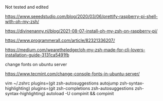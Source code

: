
Not tested and edited


https://www.seeedstudio.com/blog/2020/03/06/prettify-raspberry-pi-shell-with-oh-my-zsh/

https://divinenanny.nl/blog/2021-08-07-install-oh-my-zsh-on-raspberry-pi/

https://www.programmerall.com/article/82321336207/

https://medium.com/wearetheledger/oh-my-zsh-made-for-cli-lovers-installation-guide-3131ca5491fb

change fonts on ubuntu server

https://www.tecmint.com/change-console-fonts-in-ubuntu-server/


vim ~/.zshrc
plugins=(git zsh-autosuggestions autojump zsh-syntax-highlighting)
plugins=(git zsh-completions zsh-autosuggestions zsh-syntax-highlighting)
autoload -U compinit && compinit
